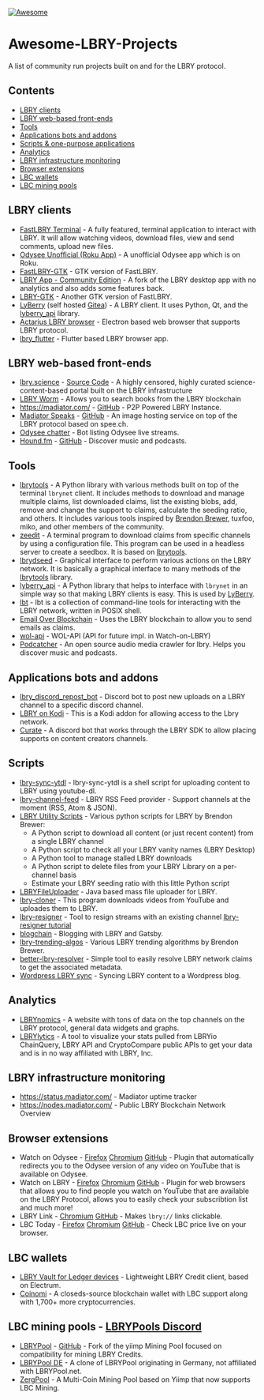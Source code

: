 [![Awesome](https://awesome.re/badge.svg)](https://awesome.re)

# Awesome-LBRY-Projects <!-- omit in toc -->
A list of community run projects built on and for the LBRY protocol.

<!-- omit in toc -->
## Contents
- [LBRY clients](#lbry-clients)
- [LBRY web-based front-ends](#lbry-web-based-front-ends)
- [Tools](#Tools)
- [Applications bots and addons](#applications-bots-and-addons)
- [Scripts & one-purpose applications](#scripts--one-purpose-applications)
- [Analytics](#analytics)
- [LBRY infrastructure monitoring](#lbry-infrastructure-monitoring)
- [Browser extensions](#browser-extensions)
- [LBC wallets](#lbc-wallets)
- [LBC mining pools](#lbc-mining-pools)

## LBRY clients
- [FastLBRY Terminal](https://notabug.org/jyamihud/FastLBRY-terminal) - A fully featured, terminal application to interact with LBRY. It will allow watching videos, download files, view and send comments, upload new files.
- [Odysee Unofficial (Roku App)](https://github.com/OdyseeTeam/odysee-roku) - A unofficial Odysee app which is on Roku.
- [FastLBRY-GTK](https://notabug.org/jyamihud/FastLBRY-GTK) - GTK version of FastLBRY.
- [LBRY App - Community Edition](https://github.com/lbry-foss/lbry-desktop) - A fork of the LBRY desktop app with no analytics and also adds some features back.
- [LBRY-GTK](https://codeberg.org/MorsMortium/LBRY-GTK) - Another GTK version of FastLBRY.
- [LyBerry](https://notabug.org/MyBeansAreBaked/lyberry) (self hosted [Gitea](https://git.thebeanbakery.xyz/beans/lyberry_qt)) - A LBRY client. It uses Python, Qt, and the [lyberry_api](https://git.thebeanbakery.xyz/beans/lyberry_api) library.
- [Actarius LBRY browser](https://github.com/Shroom2020/actarius-lbry-browser) - Electron based web browser that supports LBRY protocol.
- [lbry_flutter](https://github.com/dakontiva/lbry_flutter) - Flutter based LBRY browser app.

## LBRY web-based front-ends
- [lbry.science](https://lbry.science/) - [Source Code](https://codeberg.org/EinoHR/lbry.science) - A highly censored, highly curated science-content-based portal built on the LBRY infrastructure
- [LBRY Worm](https://www.lbryworm.com/) - Allows you to search books from the LBRY blockchain
- https://madiator.com/ - [GitHub](https://github.com/kodxana/madiator.com) - P2P Powered LBRY Instance.
- [Madiator Speaks](https://speak.madiator.com/) - [GitHub](https://github.com/kodxana/spee.ch) - An image hosting service on top of the LBRY protocol based on spee.ch.
- [Odysee chatter](https://live.odysee-chatter.com/) - Bot listing Odysee live streams.
- [Hound.fm](https://hound.fm) - [GitHub](https://github.com/Hound-fm/web) - Discover music and podcasts.

## Tools
- [lbrytools](https://github.com/belikor/lbrytools) - A Python library with various methods built on top of the terminal `lbrynet` client. It includes methods to download and manage multiple claims, list downloaded claims, list the existing blobs, add, remove and change the support to claims, calculate the seeding ratio, and others. It includes various tools inspired by [Brendon Brewer](https://odysee.com/$/list/3a8c64f781ab2ed2d17f8f808c708a5ee0b04423), tuxfoo, miko, and other members of the community.
- [zeedit](https://github.com/belikor/zeedit) - A terminal program to download claims from specific channels by using a configuration file. This program can be used in a headless server to create a seedbox. It is based on [lbrytools](https://github.com/belikor/lbrytools).
- [lbrydseed](https://github.com/belikor/lbrydseed) - Graphical interface to perform various actions on the LBRY network. It is basically a graphical interface to many methods of the [lbrytools](https://github.com/belikor/lbrytools) library.
- [lyberry_api](https://git.thebeanbakery.xyz/beans/lyberry_api) - A Python library that helps to interface with `lbrynet` in an simple way so that making LBRY clients is easy. This is used by [LyBerry](https://git.thebeanbakery.xyz/beans/lyberry_qt).
- [lbt](https://gitlab.com/gardenappl/lbt) - lbt is a collection of command-line tools for interacting with the LBRY network, written in POSIX shell.
- [Email Over Blockchain](https://github.com/mlibre/email-on-blockchain) - Uses the LBRY blockchain to allow you to send emails as claims. 
- [wol-api](https://github.com/devbrones/wol-api) - WOL-API (API for future impl. in Watch-on-LBRY)
- [Podcatcher](https://github.com/Hound-fm/podcatcher) - An open source audio media crawler for lbry. Helps you discover music and podcasts.

## Applications bots and addons
- [lbry_discord_repost_bot](https://github.com/neofutur/lbry_discord_repost_bot) - Discord bot to post new uploads on a LBRY channel to a specific discord channel.
- [LBRY on Kodi](https://github.com/stellartux/plugin.video.lbry) - This is a Kodi addon for allowing access to the Lbry network.
- [Curate](https://github.com/LBRYFoundation/curate) - A discord bot that works through the LBRY SDK to allow placing supports on content creators channels.


## Scripts
- [lbry-sync-ytdl](https://gitlab.com/gardenappl/lbry-sync-ytdl) - lbry-sync-ytdl is a shell script for uploading content to LBRY using youtube-dl.
- [lbry-channel-feed](https://gitlab.melroy.org/melroy/lbry-channel-feed) - LBRY RSS Feed provider - Support channels at the moment (RSS, Atom & JSON).
- [LBRY Utility Scripts](https://odysee.com/$/list/3a8c64f781ab2ed2d17f8f808c708a5ee0b04423) -
     Various python scripts for LBRY by Brendon Brewer:
     - A Python script to download all content (or just recent content) from a single LBRY channel
     - A Python script to check all your LBRY vanity names (LBRY Desktop)
     - A Python tool to manage stalled LBRY downloads
     - A Python script to delete files from your LBRY Library on a per-channel basis
     - Estimate your LBRY seeding ratio with this little Python script
- [LBRYFileUploader](https://github.com/Blanxs/LBRYFileUploader) - Java based mass file uploader for LBRY.
- [lbry-cloner](https://github.com/johndoe0039/lbry-cloner) - This program downloads videos from YouTube and uploades them to LBRY.
- [lbry-resigner](https://github.com/nikooo777/lbry-resigner) - Tool to resign streams with an existing channel [lbry-resigner tutorial](https://odysee.com/@LBRYClass:f/odysee-resigner:b)
- [blogchain](https://github.com/lyoshenka/blogchain) - Blogging with LBRY and Gatsby.
- [lbry-trending-algos](https://github.com/eggplantbren/lbry-trending-algos) - Various LBRY trending algorithms by Brendon Brewer.
- [better-lbry-resolver](https://github.com/LavRadis/better-lbry-resolver) - Simple tool to easily resolve LBRY network claims to get the associated metadata.
- [Wordpress LBRY sync](https://odysee.com/@tuxfoo:e/wordpress-sync:3) - Syncing LBRY content to a Wordpress blog.

## Analytics
- [LBRYnomics](https://lbrynomics.com/) - A website with tons of data on the top channels on the LBRY protocol, general data widgets and graphs.
- [LBRYlytics](https://www.lbrylytics.com/) -  A tool to visualize your stats pulled from LBRYio ChainQuery, LBRY API and CryptoCompare public APIs to get your data and is in no way affiliated with LBRY, Inc.

## LBRY infrastructure monitoring
- https://status.madiator.com/ - Madiator uptime tracker
- https://nodes.madiator.com/ - Public LBRY Blockchain Network Overview

## Browser extensions
- Watch on Odysee - [Firefox](https://addons.mozilla.org/en-GB/firefox/addon/watch-on-odysee/) [Chromium](https://chrome.google.com/webstore/detail/watch-on-odysee/kofmhmemalhemmpkfjhjfkkhifonoann) [GitHub](https://github.com/kodxana/Watch-on-Odysee) - Plugin that automatically redirects you to the Odysee version of any video on YouTube that is available on Odysee.
- Watch on LBRY - [Firefox](https://addons.mozilla.org/en-US/firefox/addon/watch-on-lbry/) [Chromium](https://chrome.google.com/webstore/detail/watch-on-lbry/jjmbbhopnjdjnpceiecihldbhibchgek) [GitHub](https://github.com/LBRYFoundation/Watch-on-LBRY) - Plugin for web browsers that allows you to find people you watch on YouTube that are available on the LBRY Protocol, allows you to easily check your subscribtion list and much more!
- LBRY Link - [Chromium](https://chrome.google.com/webstore/detail/lbry-link/bnhpdmdbfbnopgncbpgdkidpnmkbidfa) [GitHub](https://github.com/seanyesmunt/lbry-link) - Makes `lbry://` links clickable.
- LBC Today - [Firefox](https://addons.mozilla.org/en-GB/firefox/addon/lbc/) [Chromium](https://chrome.google.com/webstore/detail/lbc-today/ealgadmpgaefckfpclemccenfkjihedn) [GitHub](https://github.com/VladHZC/lbc-today/) - Check LBC price live on your browser.

## LBC wallets
- [LBRY Vault for Ledger devices](https://github.com/LBRYFoundation/LBRY-Vault) - Lightweight LBRY Credit client, based on Electrum.
- [Coinomi](https://www.coinomi.com) - A closeds-source blockchain wallet with LBC support along with 1,700+ more cryptocurrencies.

## LBC mining pools - [LBRYPools Discord](https://discord.gg/lbrypool)
- [LBRYPool](https://lbrypool.net/) - [GitHub](https://github.com/LBRYFoundation/pool) - Fork of the yiimp Mining Pool focused on compatibility for mining LBRY Credits.
- [LBRYPool DE](https://lbrypool.de) - A clone of LBRYPool originating in Germany, not affiliated with LBRYPool.net.
- [ZergPool](https://zergpool.net) - A Multi-Coin Mining Pool based on Yiimp that now supports LBC Mining.
